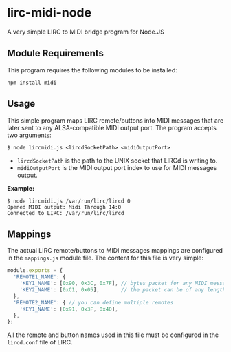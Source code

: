 lirc-midi-node
==============

A very simple LIRC to MIDI bridge program for Node.JS

Module Requirements
-------------------

This program requires the following modules to be installed:

```shell
npm install midi
```

Usage
-----

This simple program maps LIRC remote/buttons into MIDI messages that are later sent to any ALSA-compatible MIDI output port. The program accepts two arguments:

```shell
$ node lircmidi.js <lircdSocketPath> <midiOutputPort>
```

* ```lircdSocketPath``` is the path to the UNIX socket that LIRCd is writing to.
* ```midiOutputPort``` is the MIDI output port index to use for MIDI messages output.

**Example:**

```shell
$ node lircmidi.js /var/run/lirc/lircd 0
Opened MIDI output: Midi Through 14:0
Connected to LIRC: /var/run/lirc/lircd
```

Mappings
--------

The actual LIRC remote/buttons to MIDI messages mappings are configured in the ```mappings.js``` module file. The content for this file is very simple:

```javascript
module.exports = {
  'REMOTE1_NAME': {
    'KEY1_NAME': [0x90, 0x3C, 0x7F], // bytes packet for any MIDI message
    'KEY2_NAME': [0xC1, 0x05],       // the packet can be of any length
  },
  'REMOTE2_NAME': { // you can define multiple remotes
    'KEY1_NAME': [0x91, 0x3F, 0x40],
  },
};
```

All the remote and button names used in this file must be configured in the ```lircd.conf``` file of LIRC.
